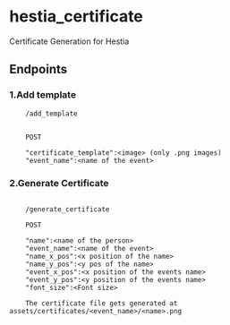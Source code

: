 # hestia_certificate

Certificate Generation for Hestia

## Endpoints

### 1.Add template

```
    /add_template


    POST

    "certificate_template":<image> (only .png images)
    "event_name":<name of the event>

```

### 2.Generate Certificate

```

    /generate_certificate

    POST

    "name":<name of the person>
    "event_name":<name of the event>
    "name_x_pos":<x position of the name>
    "name_y_pos":<y pos of the name>
    "event_x_pos":<x position of the events name>
    "event_y_pos":<y position of the events name>
    "font_size":<Font size>

    The certificate file gets generated at assets/certificates/<event_name>/<name>.png
```
